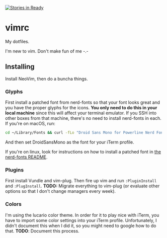 [![Stories in Ready](https://badge.waffle.io/sdeleon28/vimrc.png?label=ready&title=Ready)](https://waffle.io/sdeleon28/vimrc)
# vimrc

My dotfiles.

I'm new to vim. Don't make fun of me -.-

## Installing

Install NeoVim, then do a buncha things.

### Glyphs

First install a patched font from nerd-fonts so that your font looks great and you have the proper glyphs for the icons. **You only need to do this in your local machine** since this will affect your terminal emulator. If you SSH into other boxes from that machine, there's no need to install nerd-fonts in each. If you're on macOS, run:

```bash
cd ~/Library/Fonts && curl -fLo "Droid Sans Mono for Powerline Nerd Font Complete.otf" https://raw.githubusercontent.com/ryanoasis/nerd-fonts/master/patched-fonts/DroidSansMono/complete/Droid%20Sans%20Mono%20for%20Powerline%20Nerd%20Font%20Complete.otf
```

And then set DroidSansMono as the font for your iTerm profile.

If you're on linux, look for instructions on how to install a patched font in [the nerd-fonts README](https://github.com/ryanoasis/nerd-fonts#font-installation).

### Plugins

First install Vundle and vim-plug. Then fire up vim and run `:PluginInstall` and `:PlugInstall`. **TODO:** Migrate everything to vim-plug (or evaluate other options so that I don't change managers every week).

### Colors

I'm using the lucario color theme. In order for it to play nice with iTerm, you have to import some color settings into your iTerm profile. Unfortunately, I didn't document this when I did it, so you might need to google how to do that. **TODO**: Document this process.

